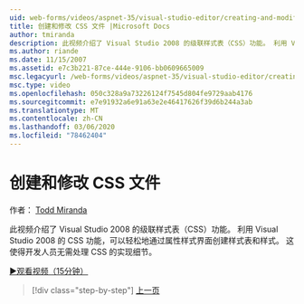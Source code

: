 ```yaml
---
uid: web-forms/videos/aspnet-35/visual-studio-editor/creating-and-modifying-a-css-file
title: 创建和修改 CSS 文件 |Microsoft Docs
author: tmiranda
description: 此视频介绍了 Visual Studio 2008 的级联样式表（CSS）功能。 利用 Visual Studio 2008 的 CSS 功能，可以轻松地创建样式表 。
ms.author: riande
ms.date: 11/15/2007
ms.assetid: e7c3b221-87ce-444e-9106-bb0609665009
msc.legacyurl: /web-forms/videos/aspnet-35/visual-studio-editor/creating-and-modifying-a-css-file
msc.type: video
ms.openlocfilehash: 050c328a9a73226124f7545d804fe9729aab4176
ms.sourcegitcommit: e7e91932a6e91a63e2e46417626f39d6b244a3ab
ms.translationtype: MT
ms.contentlocale: zh-CN
ms.lasthandoff: 03/06/2020
ms.locfileid: "78462404"
---
```

# <a name="creating-and-modifying-a-css-file"></a>创建和修改 CSS 文件

作者： [Todd Miranda](https://github.com/tmiranda)

此视频介绍了 Visual Studio 2008 的级联样式表（CSS）功能。 利用 Visual Studio 2008 的 CSS 功能，可以轻松地通过属性样式界面创建样式表和样式。 这使得开发人员无需处理 CSS 的实现细节。

[&#9654;观看视频（15分钟）](https://channel9.msdn.com/Blogs/ASP-NET-Site-Videos/creating-and-modifying-a-css-file)

> [!div class="step-by-step"]
> [上一页](quick-tour-of-the-visual-studio-2008-integrated-development-environment.md)
